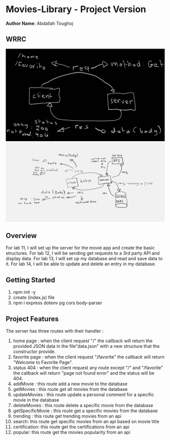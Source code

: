 # Movies-Library - Project Version

**Author Name**: Abdallah Toughoj

## WRRC
![WRRC lab11 Image](WRRC.jpg)
![WRRC lab11 Image](Final(WRRC).jpg)

## Overview
For lab 11, I will set up the server for the movie app and create the basic structures.
For lab 12, I will be sending get requests to a 3rd party API and display data.
For lab 13, I will set up my database and read and save data to it.
For lab 14, I will be able to update and delete an entry in my database.
## Getting Started
1. npm init -y
2. create (index.js) file
3. npm i express dotenv pg cors body-parser
## Project Features
The server has three routes with their handler :
1. home page : when the client request "/" the callback will return the provided JSON data in the file"data.json" with a new structure that the constructor provide.
2. favorite page : when the client request "/favorite" the callback will return "Welcome to Favorite Page".
3. status 404 : when the client request any route except "/" and "/favorite" the callback will return "page not found error" and the status will be 404.
4. addMovie : this route add a new movie to the database
5. getMovies : this route get all movies from the database
6. updateMovies : this route update a personal comment for a specific movie in the database
7. deleteMovies : this route delete a specific movie from the database
8. getSpecificMovie : this route get a specific movies from the database
9. trending : this route get trending movies from an api
10. search: this route get specific movies from an api based on movie title
11. certification: this route get the certifications from an api
12. popular: this route get the movies popularity from an api